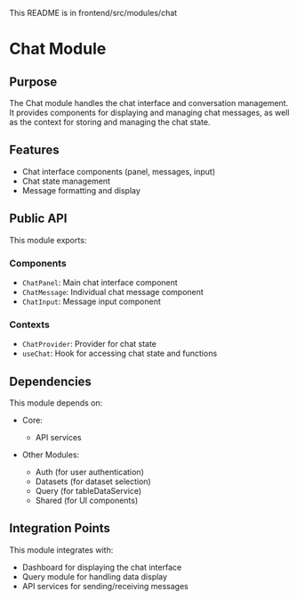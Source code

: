 This README is in frontend/src/modules/chat
# Chat Module

## Purpose

The Chat module handles the chat interface and conversation management. It provides components for displaying and managing chat messages, as well as the context for storing and managing the chat state.

## Features

- Chat interface components (panel, messages, input)
- Chat state management
- Message formatting and display

## Public API

This module exports:

### Components
- `ChatPanel`: Main chat interface component
- `ChatMessage`: Individual chat message component
- `ChatInput`: Message input component

### Contexts
- `ChatProvider`: Provider for chat state
- `useChat`: Hook for accessing chat state and functions

## Dependencies

This module depends on:

- Core:
  - API services

- Other Modules:
  - Auth (for user authentication)
  - Datasets (for dataset selection)
  - Query (for tableDataService)
  - Shared (for UI components)

## Integration Points

This module integrates with:
- Dashboard for displaying the chat interface
- Query module for handling data display
- API services for sending/receiving messages